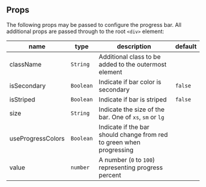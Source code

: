 ## Props

The following props may be passed to configure the progress bar. All additional props are passed through to the root `<div>` element:

| name              | type      | description                                                          | default |
| ----------------- | --------- | -------------------------------------------------------------------- | ------- |
| className         | `String`  | Additional class to be added to the outermost element                |         |
| isSecondary       | `Boolean` | Indicate if bar color is secondary                                   | `false` |
| isStriped         | `Boolean` | Indicate if bar is striped                                           | `false` |
| size              | `String`  | Indicate the size of the bar. One of `xs`, `sm` or `lg`              |         |
| useProgressColors | `Boolean` | Indicate if the bar should change from red to green when progressing |         |
| value             | `number`  | A number (`0` to `100`) representing progress percent                |         |
